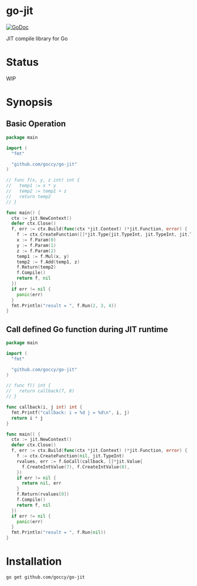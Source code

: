 # go-jit

[![GoDoc](https://godoc.org/github.com/goccy/go-jit?status.svg)](https://pkg.go.dev/github.com/goccy/go-jit?tab=doc)

JIT compile library for Go

# Status

WIP

# Synopsis

## Basic Operation

```go
package main

import (
  "fmt"

  "github.com/goccy/go-jit"
)

// func f(x, y, z int) int {
//   temp1 := x * y
//   temp2 := temp1 + z
//   return temp2
// }

func main() {
  ctx := jit.NewContext()
  defer ctx.Close()
  f, err := ctx.Build(func(ctx *jit.Context) (*jit.Function, error) {
    f := ctx.CreateFunction([]*jit.Type{jit.TypeInt, jit.TypeInt, jit.TypeInt}, jit.TypeInt)
    x := f.Param(0)
    y := f.Param(1)
    z := f.Param(2)
    temp1 := f.Mul(x, y)
    temp2 := f.Add(temp1, z)
    f.Return(temp2)
    f.Compile()
    return f, nil
  })
  if err != nil {
    panic(err)
  }
  fmt.Println("result = ", f.Run(2, 3, 4))
}
```

## Call defined Go function during JIT runtime

```go
package main

import (
  "fmt"

  "github.com/goccy/go-jit"
)

// func f() int {
//   return callback(7, 8)
// }

func callback(i, j int) int {
  fmt.Printf("callback: i = %d j = %d\n", i, j)
  return i * j
}

func main() {
  ctx := jit.NewContext()
  defer ctx.Close()
  f, err := ctx.Build(func(ctx *jit.Context) (*jit.Function, error) {
    f := ctx.CreateFunction(nil, jit.TypeInt)
    rvalues, err := f.GoCall(callback, []*jit.Value{
      f.CreateIntValue(7), f.CreateIntValue(8),
    })
    if err != nil {
      return nil, err
    }
    f.Return(rvalues[0])
    f.Compile()
    return f, nil
  })
  if err != nil {
    panic(err)
  }
  fmt.Println("result = ", f.Run(nil))
}
```

# Installation

```
go get github.com/goccy/go-jit
```

